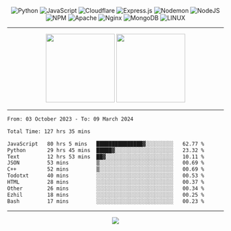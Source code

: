 <div align="center">
  
![Python](https://img.shields.io/badge/python-3670A0?style=for-the-badge&logo=python&logoColor=ffdd54) ![JavaScript](https://img.shields.io/badge/javascript-%23323330.svg?style=for-the-badge&logo=javascript&logoColor=%23F7DF1E) ![Cloudflare](https://img.shields.io/badge/Cloudflare-F38020?style=for-the-badge&logo=Cloudflare&logoColor=white) ![Express.js](https://img.shields.io/badge/express.js-%23404d59.svg?style=for-the-badge&logo=express&logoColor=%2361DAFB) ![Nodemon](https://img.shields.io/badge/NODEMON-%23323330.svg?style=for-the-badge&logo=nodemon&logoColor=%BBDEAD) ![NodeJS](https://img.shields.io/badge/node.js-6DA55F?style=for-the-badge&logo=node.js&logoColor=white) ![NPM](https://img.shields.io/badge/NPM-%23CB3837.svg?style=for-the-badge&logo=npm&logoColor=white) ![Apache](https://img.shields.io/badge/apache-%23D42029.svg?style=for-the-badge&logo=apache&logoColor=white) ![Nginx](https://img.shields.io/badge/nginx-%23009639.svg?style=for-the-badge&logo=nginx&logoColor=white) ![MongoDB](https://img.shields.io/badge/MongoDB-%234ea94b.svg?style=for-the-badge&logo=mongodb&logoColor=white) ![LINUX](https://img.shields.io/badge/Linux-FCC624?style=for-the-badge&logo=linux&logoColor=black)

---


<img src="https://github-readme-streak-stats.herokuapp.com/?user=anotherrandomonline&theme=react" height="160"/>
  
<img src="https://github-readme-stats.vercel.app/api?username=anotherrandomonline&show_icons=true&include_all_commits=true&theme=react" height="160"/>
</div>

---

<!--START_SECTION:waka-->

```txt
From: 03 October 2023 - To: 09 March 2024

Total Time: 127 hrs 35 mins

JavaScript   80 hrs 5 mins   ███████████████▓░░░░░░░░░   62.77 %
Python       29 hrs 45 mins  █████▓░░░░░░░░░░░░░░░░░░░   23.32 %
Text         12 hrs 53 mins  ██▓░░░░░░░░░░░░░░░░░░░░░░   10.11 %
JSON         53 mins         ▒░░░░░░░░░░░░░░░░░░░░░░░░   00.69 %
C++          52 mins         ▒░░░░░░░░░░░░░░░░░░░░░░░░   00.69 %
Todotxt      40 mins         ░░░░░░░░░░░░░░░░░░░░░░░░░   00.53 %
HTML         28 mins         ░░░░░░░░░░░░░░░░░░░░░░░░░   00.37 %
Other        26 mins         ░░░░░░░░░░░░░░░░░░░░░░░░░   00.34 %
Ezhil        18 mins         ░░░░░░░░░░░░░░░░░░░░░░░░░   00.25 %
Bash         17 mins         ░░░░░░░░░░░░░░░░░░░░░░░░░   00.23 %
```

<!--END_SECTION:waka-->

---

<div align="center">
  
![](https://github-profile-trophy.vercel.app/?username=anotherrandomonline&theme=darkhub&no-frame=true&no-bg=true&margin-w=4)

</div>

